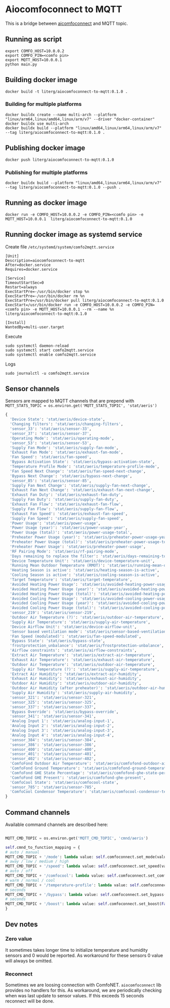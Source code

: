 # Aiocomfoconnect to MQTT

This is a bridge between [aicomfoconnect](https://github.com/michaelarnauts/aiocomfoconnect) and MQTT topic.

## Running as script

```shell
export COMFO_HOST=10.0.0.2
export COMFO_PIN=<comfo pin>
export MQTT_HOST=10.0.0.1
python main.py
```

## Building docker image

```shell
docker build -t literg/aiocomfoconnect-to-mqtt:0.1.0 .
```

### Building for multiple platforms

```shell
docker buildx create --name multi-arch --platform "linux/arm64,linux/amd64,linux/arm/v7" --driver "docker-container"
docker buildx use multi-arch
docker buildx build --platform "linux/amd64,linux/arm64,linux/arm/v7" --tag literg/aiocomfoconnect-to-mqtt:0.1.0 .
```

## Publishing docker image

```shell
docker push literg/aiocomfoconnect-to-mqtt:0.1.0
```

### Publishing for multiple platforms

```shell
docker buildx build --platform "linux/amd64,linux/arm64,linux/arm/v7" --tag literg/aiocomfoconnect-to-mqtt:0.1.0 --push .
```

## Running as docker image

```shell
docker run -e COMFO_HOST=10.0.0.2 -e COMFO_PIN=<comfo pin> -e MQTT_HOST=10.0.0.1  literg/aiocomfoconnect-to-mqtt:0.1.0
```

## Running docker image as systemd service

Create file `/etc/systemd/system/comfo2mqtt.service`

```
[Unit]
Description=aiocomfoconnect-to-mqtt
After=docker.service
Requires=docker.service

[Service]
TimeoutStartSec=0
Restart=always
ExecStartPre=-/usr/bin/docker stop %n
ExecStartPre=-/usr/bin/docker rm %n
ExecStartPre=/usr/bin/docker pull literg/aiocomfoconnect-to-mqtt:0.1.0
ExecStart=/usr/bin/docker run -e COMFO_HOST=10.0.0.2 -e COMFO_PIN=<comfo pin> -e MQTT_HOST=10.0.0.1 --rm --name %n literg/aiocomfoconnect-to-mqtt:0.1.0

[Install]
WantedBy=multi-user.target
```

Execute

```shell
sudo systemctl daemon-reload
sudo systemctl start comfo2mqtt.service
sudo systemctl enable comfo2mqtt.service
```

Logs

```shell
sudo journalctl -u comfo2mqtt.service
```

## Sensor channels

Sensors are mapped to MQTT channels that are prepend with `MQTT_STATS_TOPIC = os.environ.get('MQTT_STATS_TOPIC', 'stat/aeris')`

```python
{
  'Device State': 'stat/aeris/device-state',
  'Changing filters': 'stat/aeris/changing-filters',
  'sensor_33': 'stat/aeris/sensor-33',
  'sensor_37': 'stat/aeris/sensor-37',
  'Operating Mode': 'stat/aeris/operating-mode',
  'sensor_53': 'stat/aeris/sensor-53',
  'Supply Fan Mode': 'stat/aeris/supply-fan-mode',
  'Exhaust Fan Mode': 'stat/aeris/exhaust-fan-mode',
  'Fan Speed': 'stat/aeris/fan-speed',
  'Bypass Activation State': 'stat/aeris/bypass-activation-state',
  'Temperature Profile Mode': 'stat/aeris/temperature-profile-mode',
  'Fan Speed Next Change': 'stat/aeris/fan-speed-next-change',
  'Bypass Next Change': 'stat/aeris/bypass-next-change',
  'sensor_85': 'stat/aeris/sensor-85',
  'Supply Fan Next Change': 'stat/aeris/supply-fan-next-change',
  'Exhaust Fan Next Change': 'stat/aeris/exhaust-fan-next-change',
  'Exhaust Fan Duty': 'stat/aeris/exhaust-fan-duty',
  'Supply Fan Duty': 'stat/aeris/supply-fan-duty',
  'Exhaust Fan Flow': 'stat/aeris/exhaust-fan-flow',
  'Supply Fan Flow': 'stat/aeris/supply-fan-flow',
  'Exhaust Fan Speed': 'stat/aeris/exhaust-fan-speed',
  'Supply Fan Speed': 'stat/aeris/supply-fan-speed',
  'Power Usage': 'stat/aeris/power-usage',
  'Power Usage (year)': 'stat/aeris/power-usage-year',
  'Power Usage (total)': 'stat/aeris/power-usage-total',
  'Preheater Power Usage (year)': 'stat/aeris/preheater-power-usage-year',
  'Preheater Power Usage (total)': 'stat/aeris/preheater-power-usage-total',
  'Preheater Power Usage': 'stat/aeris/preheater-power-usage',
  'RF Pairing Mode': 'stat/aeris/rf-pairing-mode',
  'Days remaining to replace the filter': 'stat/aeris/days-remaining-to-replace-the-filter',
  'Device Temperature Unit': 'stat/aeris/device-temperature-unit',
  'Running Mean Outdoor Temperature (RMOT)': 'stat/aeris/running-mean-outdoor-temperature-rmot',
  'Heating Season is active': 'stat/aeris/heating-season-is-active',
  'Cooling Season is active': 'stat/aeris/cooling-season-is-active',
  'Target Temperature': 'stat/aeris/target-temperature',
  'Avoided Heating Power Usage': 'stat/aeris/avoided-heating-power-usage',
  'Avoided Heating Power Usage (year)': 'stat/aeris/avoided-heating-power-usage-year',
  'Avoided Heating Power Usage (total)': 'stat/aeris/avoided-heating-power-usage-total',
  'Avoided Cooling Power Usage': 'stat/aeris/avoided-cooling-power-usage',
  'Avoided Cooling Power Usage (year)': 'stat/aeris/avoided-cooling-power-usage-year',
  'Avoided Cooling Power Usage (total)': 'stat/aeris/avoided-cooling-power-usage-total',
  'sensor_219': 'stat/aeris/sensor-219',
  'Outdoor Air Temperature (?)': 'stat/aeris/outdoor-air-temperature',
  'Supply Air Temperature': 'stat/aeris/supply-air-temperature',
  'Device Airflow Unit': 'stat/aeris/device-airflow-unit',
  'Sensor based ventilation mode': 'stat/aeris/sensor-based-ventilation-mode',
  'Fan Speed (modulated)': 'stat/aeris/fan-speed-modulated',
  'Bypass State': 'stat/aeris/bypass-state',
  'frostprotection_unbalance': 'stat/aeris/frostprotection-unbalance',
  'Airflow constraints': 'stat/aeris/airflow-constraints',
  'Extract Air Temperature': 'stat/aeris/extract-air-temperature',
  'Exhaust Air Temperature': 'stat/aeris/exhaust-air-temperature',
  'Outdoor Air Temperature': 'stat/aeris/outdoor-air-temperature',
  'Supply Air Temperature (?)': 'stat/aeris/supply-air-temperature',
  'Extract Air Humidity': 'stat/aeris/extract-air-humidity',
  'Exhaust Air Humidity': 'stat/aeris/exhaust-air-humidity',
  'Outdoor Air Humidity': 'stat/aeris/outdoor-air-humidity',
  'Outdoor Air Humidity (after preheater)': 'stat/aeris/outdoor-air-humidity-after-preheater',
  'Supply Air Humidity': 'stat/aeris/supply-air-humidity',
  'sensor_321': 'stat/aeris/sensor-321',
  'sensor_325': 'stat/aeris/sensor-325',
  'sensor_337': 'stat/aeris/sensor-337',
  'Bypass Override': 'stat/aeris/bypass-override',
  'sensor_341': 'stat/aeris/sensor-341',
  'Analog Input 1': 'stat/aeris/analog-input-1',
  'Analog Input 2': 'stat/aeris/analog-input-2',
  'Analog Input 3': 'stat/aeris/analog-input-3',
  'Analog Input 4': 'stat/aeris/analog-input-4',
  'sensor_384': 'stat/aeris/sensor-384',
  'sensor_386': 'stat/aeris/sensor-386',
  'sensor_400': 'stat/aeris/sensor-400',
  'sensor_401': 'stat/aeris/sensor-401',
  'sensor_402': 'stat/aeris/sensor-402',
  'ComfoFond Outdoor Air Temperature': 'stat/aeris/comfofond-outdoor-air-temperature',
  'ComfoFond Ground Temperature': 'stat/aeris/comfofond-ground-temperature',
  'ComfoFond GHE State Percentage': 'stat/aeris/comfofond-ghe-state-percentage',
  'ComfoFond GHE Present': 'stat/aeris/comfofond-ghe-present',
  'ComfoCool State': 'stat/aeris/comfocool-state',
  'sensor_785': 'stat/aeris/sensor-785',
  'ComfoCool Condensor Temperature': 'stat/aeris/comfocool-condensor-temperature'
}
```

## Command channels

Available command channels are described here:

```python

MQTT_CMD_TOPIC = os.environ.get('MQTT_CMD_TOPIC', 'cmnd/aeris')

self.cmnd_to_function_mapping = {
# auto / manual
MQTT_CMD_TOPIC + '/mode': lambda value: self.comfoconnect.set_mode(value),
# away / low / medium / high
MQTT_CMD_TOPIC + '/speed': lambda value: self.comfoconnect.set_speed(value),
# auto / off
MQTT_CMD_TOPIC + '/comfocool': lambda value: self.comfoconnect.set_comfocool_mode(value),
# warm / normal / cool
MQTT_CMD_TOPIC + '/temperature-profile': lambda value: self.comfoconnect.set_temperature_profile(value),
# seconds
MQTT_CMD_TOPIC + '/bypass': lambda value: self.comfoconnect.set_bypass('auto' if int(value) == 0 else 'on', int(value)),
# seconds
MQTT_CMD_TOPIC + '/boost': lambda value: self.comfoconnect.set_boost(False if int(value) == 0 else True, int(value)),
}
```

## Dev notes

### Zero value

It sometimes takes longer time to initialize temperature and humidity sensors and 0 would be reported.
As workaround for these sensors 0 value will always be omitted.

### Reconnect

Sometimes we are loosing connection with ComfoNET. `aiocomfoconnect` lib provides no handlers for this.
As workaround, we are periodically checking when was last update to sensor values. If this exceeds 15 seconds
reconnect will be done.